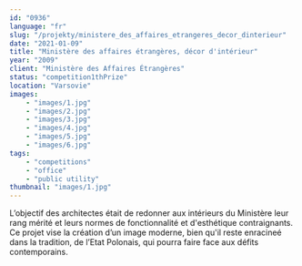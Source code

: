 ```yaml
---
id: "0936"
language: "fr"
slug: "/projekty/ministere_des_affaires_etrangeres_decor_dinterieur"
date: "2021-01-09"
title: "Ministère des affaires étrangères, décor d'intérieur"
year: "2009"
client: "Ministère des Affaires Étrangères"
status: "competition1thPrize"
location: "Varsovie"
images: 
    - "images/1.jpg"
    - "images/2.jpg"
    - "images/3.jpg"
    - "images/4.jpg"    
    - "images/5.jpg"    
    - "images/6.jpg"    
tags: 
    - "competitions"
    - "office"
    - "public utility"
thumbnail: "images/1.jpg"
---
```

L’objectif des architectes était de redonner aux intérieurs du Ministère leur rang mérité et leurs normes de fonctionnalité et d'esthétique contraignants. Ce projet vise la création d’un image moderne, bien qu'il reste enracineé dans la tradition, de l’Etat Polonais, qui pourra faire face aux défits contemporains.  
